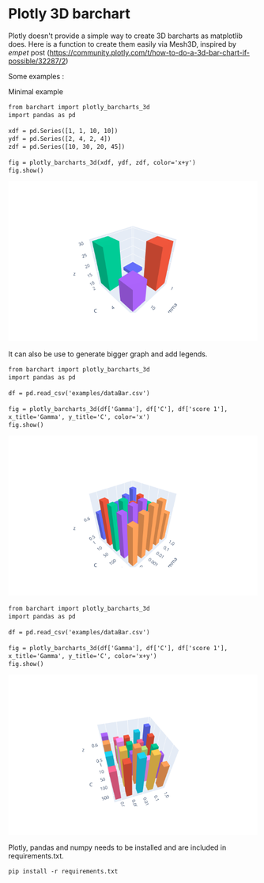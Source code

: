 # Plotly 3D barchart
Plotly doesn't provide a simple way to create 3D barcharts as matplotlib does.
Here is a function to create them easily via Mesh3D, inspired by *empet* post (https://community.plotly.com/t/how-to-do-a-3d-bar-chart-if-possible/32287/2)

Some examples : 

Minimal example

```
from barchart import plotly_barcharts_3d
import pandas as pd

xdf = pd.Series([1, 1, 10, 10])
ydf = pd.Series([2, 4, 2, 4])
zdf = pd.Series([10, 30, 20, 45])

fig = plotly_barcharts_3d(xdf, ydf, zdf, color='x+y')
fig.show()
```
![Image small xy](https://github.com/AymericFerreira/Plotly_barchart3D/blob/master/examples/small_xy.png?raw=true)

It can also be use to generate bigger graph and add legends.
```
from barchart import plotly_barcharts_3d
import pandas as pd

df = pd.read_csv('examples/dataBar.csv')

fig = plotly_barcharts_3d(df['Gamma'], df['C'], df['score 1'], x_title='Gamma', y_title='C', color='x')
fig.show()
```

![Image medium x](https://github.com/AymericFerreira/Plotly_barchart3D/blob/master/examples/medium_x.png?raw=true)

```
from barchart import plotly_barcharts_3d
import pandas as pd

df = pd.read_csv('examples/dataBar.csv')

fig = plotly_barcharts_3d(df['Gamma'], df['C'], df['score 1'], x_title='Gamma', y_title='C', color='x+y')
fig.show()
```

![Image medium xy](https://github.com/AymericFerreira/Plotly_barchart3D/blob/master/examples/medium_xy.png?raw=true)

Plotly, pandas and numpy needs to be installed and are included in requirements.txt.
```
pip install -r requirements.txt
```
